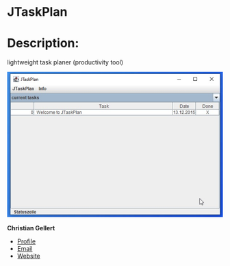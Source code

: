 # JTaskPlan

# Description: 
lightweight task planer (productivity tool)

![Screenshot](./img/screenshot.jpg)

**Christian Gellert**

- [Profile](https://github.com/fuerchtegottt "Christian Gellert")
- [Email](mailto:christian.gellert@web.de?subject=Hi% "Hi!")
- [Website](http://www.g3ll3rt.de "Welcome")